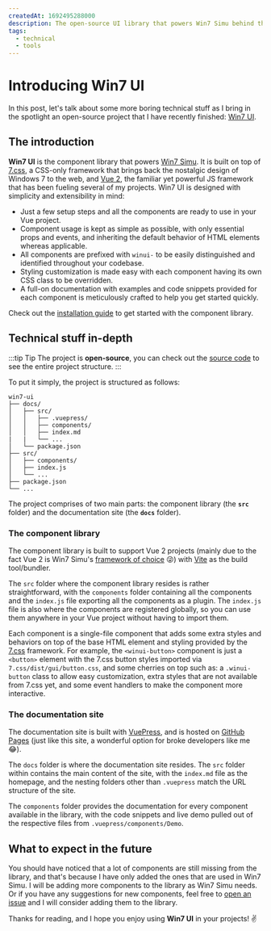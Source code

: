 ```yaml
---
createdAt: 1692495288000
description: The open-source UI library that powers Win7 Simu behind the scenes.
tags:
  - technical
  - tools
---
```


# Introducing Win7 UI

<!-- ![Win7 UI screenshot](/assets/covers/win7-ui-hero.jpg) -->

In this post, let's talk about some more boring technical stuff as I bring in the spotlight an open-source project that I have recently finished: [Win7 UI](https://win7ui.visnalize.com/).

## The introduction

__Win7 UI__ is the component library that powers [Win7 Simu](../win7simu/about.md). It is built on top of [7.css](https://khang-nd.github.io/7.css/), a CSS-only framework that brings back the nostalgic design of Windows 7 to the web, and [Vue 2](https://v2.vuejs.org/), the familiar yet powerful JS framework that has been fueling several of my projects. Win7 UI is designed with simplicity and extensibility in mind:

- Just a few setup steps and all the components are ready to use in your Vue project.
- Component usage is kept as simple as possible, with only essential props and events, and inheriting the default behavior of HTML elements whereas applicable.
- All components are prefixed with `winui-` to be easily distinguished and identified throughout your codebase.
- Styling customization is made easy with each component having its own CSS class to be overridden.
- A full-on documentation with examples and code snippets provided for each component is meticulously crafted to help you get started quickly.

Check out the [installation guide](https://win7ui.visnalize.com/guide/#installation) to get started with the component library.

## Technical stuff in-depth

:::tip Tip
The project is __open-source__, you can check out the [source code](https://github.com/visnalize/win7-ui) to see the entire project structure.
:::

To put it simply, the project is structured as follows:

```txt{2,9}
win7-ui
├── docs/
│   ├── src/
│   │   ├── .vuepress/
│   │   ├── components/
│   │   ├── index.md
|   |   └── ...
│   └── package.json
├── src/
│   ├── components/
│   ├── index.js
│   └── ...
├── package.json
└── ...
```

The project comprises of two main parts: the component library (the __`src`__ folder) and the documentation site (the __`docs`__ folder).

<a-google-ad />

### The component library

The component library is built to support Vue 2 projects (mainly due to the fact Vue 2 is Win7 Simu's [framework of choice](./building-win7-simu.md#the-tech-stack) 😜) with [Vite](https://vitejs.dev/) as the build tool/bundler.

The `src` folder where the component library resides is rather straightforward, with the `components` folder containing all the components and the `index.js` file exporting all the components as a plugin. The `index.js` file is also where the components are registered globally, so you can use them anywhere in your Vue project without having to import them.

Each component is a single-file component that adds some extra styles and behaviors on top of the base HTML element and styling provided by the [7.css](https://khang-nd.github.io/7.css/) framework. For example, the `<winui-button>` component is just a `<button>` element with the 7.css button styles imported via `7.css/dist/gui/button.css`, and some cherries on top such as: a `.winui-button` class to allow easy customization, extra styles that are not available from 7.css yet, and some event handlers to make the component more interactive.

### The documentation site

The documentation site is built with [VuePress](https://vuepress.vuejs.org/), and is hosted on [GitHub Pages](https://pages.github.com/) (just like this site, a wonderful option for broke developers like me 😂).

The `docs` folder is where the documentation site resides. The `src` folder within contains the main content of the site, with the `index.md` file as the homepage, and the nesting folders other than `.vuepress` match the URL structure of the site.

The `components` folder provides the documentation for every component available in the library, with the code snippets and live demo pulled out of the respective files from `.vuepress/components/Demo`.

## What to expect in the future

You should have noticed that a lot of components are still missing from the library, and that's because I have only added the ones that are used in Win7 Simu. I will be adding more components to the library as Win7 Simu needs. Or if you have any suggestions for new components, feel free to [open an issue](https://github.com/Visnalize/win7-ui/issues) and I will consider adding them to the library.

Thanks for reading, and I hope you enjoy using __Win7 UI__ in your projects! ✌️

<!-- <m-blog-tag-list :tags="$page.frontmatter.tag" showIcon /> -->
